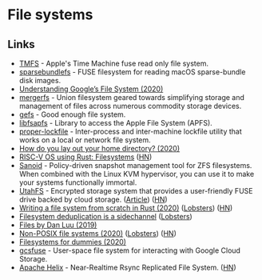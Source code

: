# File systems

## Links

- [TMFS](https://github.com/abique/tmfs) - Apple's Time Machine fuse read only file system.
- [sparsebundlefs](https://github.com/torarnv/sparsebundlefs) - FUSE filesystem for reading macOS sparse-bundle disk images.
- [Understanding Google’s File System (2020)](https://www.micahlerner.com/distributed/systems/2020/03/22/understanding-googles-file-system.html)
- [mergerfs](https://github.com/trapexit/mergerfs) - Union filesystem geared towards simplifying storage and management of files across numerous commodity storage devices.
- [gefs](https://github.com/oridb/gefs) - Good enough file system.
- [libfsapfs](https://github.com/libyal/libfsapfs) - Library to access the Apple File System (APFS).
- [proper-lockfile](https://github.com/moxystudio/node-proper-lockfile) - Inter-process and inter-machine lockfile utility that works on a local or network file system.
- [How do you lay out your home directory? (2020)](https://lobste.rs/s/fd1rbw/how_do_you_lay_out_your_home_directory)
- [RISC-V OS using Rust: Filesystems](http://osblog.stephenmarz.com/ch10.html) ([HN](https://news.ycombinator.com/item?id=23155294))
- [Sanoid](https://github.com/jimsalterjrs/sanoid) - Policy-driven snapshot management tool for ZFS filesystems. When combined with the Linux KVM hypervisor, you can use it to make your systems functionally immortal.
- [UtahFS](https://github.com/cloudflare/utahfs) - Encrypted storage system that provides a user-friendly FUSE drive backed by cloud storage. ([Article](https://blog.cloudflare.com/utahfs/)) ([HN](https://news.ycombinator.com/item?id=23465571))
- [Writing a file system from scratch in Rust (2020)](https://blog.carlosgaldino.com/writing-a-file-system-from-scratch-in-rust.html) ([Lobsters](https://lobste.rs/s/8ipzof/writing_file_system_from_scratch_rust)) ([HN](https://news.ycombinator.com/item?id=23967016))
- [Filesystem deduplication is a sidechannel](https://mjg59.dreamwidth.org/55638.html) ([Lobsters](https://lobste.rs/s/bhuaxo/filesystem_deduplication_is))
- [Files by Dan Luu (2019)](https://www.deconstructconf.com/2019/dan-luu-files)
- [Non-POSIX file systems (2020)](https://weinholt.se/articles/non-posix-filesystems/) ([Lobsters](https://lobste.rs/s/bed7wm/non_posix_file_systems)) ([HN](https://news.ycombinator.com/item?id=24412970))
- [Filesystems for dummies (2020)](https://29jm.github.io/filesystems-for-dummies/)
- [gcsfuse](https://github.com/GoogleCloudPlatform/gcsfuse) - User-space file system for interacting with Google Cloud Storage.
- [Apache Helix](https://helix.apache.org/0.6.8-docs/recipes/rsync_replicated_file_store.html) - Near-Realtime Rsync Replicated File System. ([HN](https://news.ycombinator.com/item?id=24898911))
